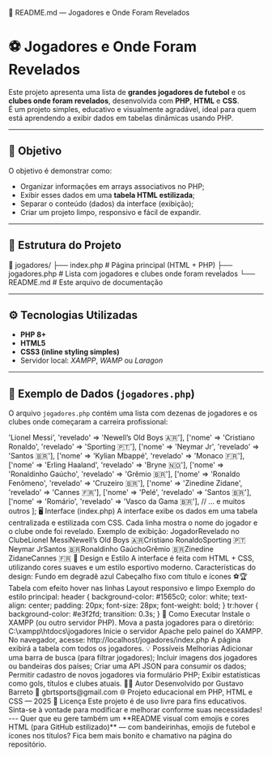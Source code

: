 📝 README.md — Jogadores e Onde Foram Revelados
# ⚽ Jogadores e Onde Foram Revelados

Este projeto apresenta uma lista de **grandes jogadores de futebol** e os **clubes onde foram revelados**, desenvolvida com **PHP**, **HTML** e **CSS**.  
É um projeto simples, educativo e visualmente agradável, ideal para quem está aprendendo a exibir dados em tabelas dinâmicas usando PHP.

---

## 🧠 Objetivo

O objetivo é demonstrar como:
- Organizar informações em arrays associativos no PHP;
- Exibir esses dados em uma **tabela HTML estilizada**;
- Separar o conteúdo (dados) da interface (exibição);
- Criar um projeto limpo, responsivo e fácil de expandir.

---

## 📂 Estrutura do Projeto


📁 jogadores/
├── index.php          # Página principal (HTML + PHP)
├── jogadores.php      # Lista com jogadores e clubes onde foram revelados
└── README.md          # Este arquivo de documentação

---

## ⚙️ Tecnologias Utilizadas

- **PHP 8+**
- **HTML5**
- **CSS3 (inline styling simples)**
- Servidor local: *XAMPP*, *WAMP* ou *Laragon*

---

## 📄 Exemplo de Dados (`jogadores.php`)

O arquivo `jogadores.php` contém uma lista com dezenas de jogadores e os clubes onde começaram a carreira profissional:

<?php
return [
    ['nome' => 'Lionel Messi', 'revelado' => 'Newell’s Old Boys 🇦🇷'],
    ['nome' => 'Cristiano Ronaldo', 'revelado' => 'Sporting 🇵🇹'],
    ['nome' => 'Neymar Jr', 'revelado' => 'Santos 🇧🇷'],
    ['nome' => 'Kylian Mbappé', 'revelado' => 'Monaco 🇫🇷'],
    ['nome' => 'Erling Haaland', 'revelado' => 'Bryne 🇳🇴'],
    ['nome' => 'Ronaldinho Gaúcho', 'revelado' => 'Grêmio 🇧🇷'],
    ['nome' => 'Ronaldo Fenômeno', 'revelado' => 'Cruzeiro 🇧🇷'],
    ['nome' => 'Zinedine Zidane', 'revelado' => 'Cannes 🇫🇷'],
    ['nome' => 'Pelé', 'revelado' => 'Santos 🇧🇷'],
    ['nome' => 'Romário', 'revelado' => 'Vasco da Gama 🇧🇷'],
    // ... e muitos outros
];


🖥️ Interface (index.php)
A interface exibe os dados em uma tabela centralizada e estilizada com CSS.
Cada linha mostra o nome do jogador e o clube onde foi revelado.
Exemplo de exibição:
JogadorRevelado no ClubeLionel MessiNewell’s Old Boys 🇦🇷Cristiano RonaldoSporting 🇵🇹Neymar JrSantos 🇧🇷Ronaldinho GaúchoGrêmio 🇧🇷Zinedine ZidaneCannes 🇫🇷

🎨 Design e Estilo
A interface é feita com HTML + CSS, utilizando cores suaves e um estilo esportivo moderno.
Características do design:


Fundo em degradê azul


Cabeçalho fixo com título e ícones ⚽🏆


Tabela com efeito hover nas linhas


Layout responsivo e limpo


Exemplo do estilo principal:
header {
    background-color: #1565c0;
    color: white;
    text-align: center;
    padding: 20px;
    font-size: 28px;
    font-weight: bold;
}
tr:hover {
    background-color: #e3f2fd;
    transition: 0.3s;
}


🚀 Como Executar


Instale o XAMPP (ou outro servidor PHP).


Mova a pasta jogadores para o diretório:
C:\xampp\htdocs\jogadores



Inicie o servidor Apache pelo painel do XAMPP.


No navegador, acesse:
http://localhost/jogadores/index.php



A página exibirá a tabela com todos os jogadores.

💡 Possíveis Melhorias


Adicionar uma barra de busca (para filtrar jogadores);


Incluir imagens dos jogadores ou bandeiras dos países;


Criar uma API JSON para consumir os dados;


Permitir cadastro de novos jogadores via formulário PHP;


Exibir estatísticas como gols, títulos e clubes atuais.



👨‍💻 Autor
Desenvolvido por Gustavo Barreto
📧 gbrtsports@gmail.com
🌐 Projeto educacional em PHP, HTML e CSS — 2025

🏁 Licença
Este projeto é de uso livre para fins educativos.
Sinta-se à vontade para modificar e melhorar conforme suas necessidades!

---

Quer que eu gere também um **README visual com emojis e cores HTML (para GitHub estilizado)** — com bandeirinhas, emojis de futebol e ícones nos títulos?  
Fica bem mais bonito e chamativo na página do repositório.
